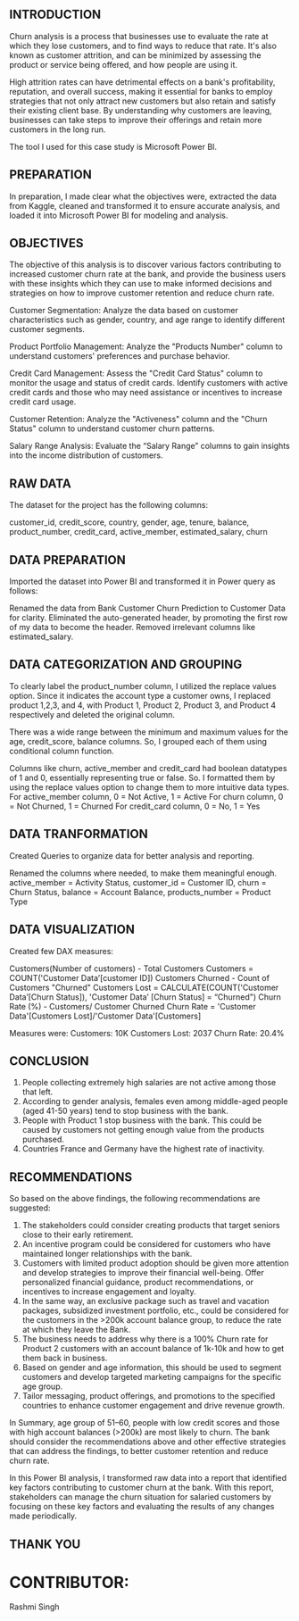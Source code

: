 ## INTRODUCTION
Churn analysis is a process that businesses use to evaluate the rate at which they lose customers, and to find ways to reduce that rate. It's also known as customer attrition, and can be minimized by assessing the product or service being offered, and how people are using it.
 
High attrition rates can have detrimental effects on a bank's profitability, reputation, and overall success, making it essential for banks to employ strategies that not only attract new customers but also retain and satisfy their existing client base. By understanding why customers are leaving, businesses can take steps to improve their offerings and retain more customers in the long run.

The tool I used for this case study is Microsoft Power BI.

## PREPARATION
In preparation, I made clear what the objectives were, extracted the data from Kaggle, cleaned and transformed it to ensure accurate analysis, and loaded it into Microsoft Power BI for modeling and analysis.

## OBJECTIVES
The objective of this analysis is to discover various factors contributing to increased customer churn rate at the bank, and provide the business users with these insights which they can use to make informed decisions and strategies on how to improve customer retention and reduce churn rate.

Customer Segmentation: Analyze the data based on customer characteristics such as gender, country, and age range to identify different customer segments.

Product Portfolio Management: Analyze the "Products Number" column to understand customers' preferences and purchase behavior.

Credit Card Management: Assess the "Credit Card Status" column to monitor the usage and status of credit cards. Identify customers with active credit cards and those who may need assistance or incentives to increase credit card usage.

Customer Retention: Analyze the "Activeness" column and the "Churn Status" column to understand customer churn patterns.

Salary Range Analysis: Evaluate the “Salary Range” columns to gain insights into the income distribution of customers.

## RAW DATA
The dataset for the project has the following columns:

customer_id, 
credit_score, 
country, 
gender, 
age, 
tenure, 
balance, 
product_number, 
credit_card, 
active_member, 
estimated_salary, 
churn

## DATA PREPARATION
Imported the dataset into Power BI and transformed it in Power query as follows:

Renamed the data from Bank Customer Churn Prediction to Customer Data for clarity.
Eliminated the auto-generated header, by promoting the first row of my data to become the header.
Removed irrelevant columns like estimated_salary.

## DATA CATEGORIZATION AND GROUPING
To clearly label the product_number column, I utilized the replace values option. Since it indicates the account type a customer owns, I replaced product 1,2,3, and 4, with Product 1, Product 2, Product 3, and Product 4 respectively and deleted the original column.

There was a wide range between the minimum and maximum values for the age, credit_score, balance columns. So, I grouped each of them using conditional column function.

Columns like churn, active_member and credit_card had boolean datatypes of 1 and 0, essentially representing true or false. So. I formatted them by using the replace values option to change them to more intuitive data types.
For active_member column, 0 = Not Active, 1 = Active
For churn column, 0 = Not Churned, 1 = Churned
For credit_card column, 0 = No, 1 = Yes

## DATA TRANFORMATION
Created Queries to organize data for better analysis and reporting.

 Renamed the columns where needed, to make them meaningful enough.
      active_member = Activity Status, 
      customer_id = Customer ID, 
      churn = Churn Status, 
      balance = Account Balance, 
      products_number = Product Type

## DATA VISUALIZATION
Created few DAX measures:

Customers(Number of customers) - Total Customers
Customers = COUNT('Customer Data’[customer ID])
Customers Churned - Count of Customers "Churned"
Customers Lost = CALCULATE(COUNT('Customer Data’[Churn Status]), 'Customer Data’ 
[Churn Status] = “Churned") 
Churn Rate (%) - Customers/ Customer Churned
Churn Rate = 'Customer Data'[Customers Lost]/'Customer Data'[Customers] 

Measures were:
Customers: 10K
Customers Lost: 2037
Churn Rate: 20.4%

## CONCLUSION
1. People collecting extremely high salaries are not active among those that left.
2. According to gender analysis, females even among middle-aged people (aged 41-50 years) tend to stop business with the bank.
3. People with Product 1 stop business with the bank. This could be caused by customers not getting enough value from the products purchased.
4. Countries France and Germany have the highest rate of inactivity.

## RECOMMENDATIONS
So based on the above findings, the following recommendations are suggested:

1. The stakeholders could consider creating products that target seniors close to their early retirement.
2. An incentive program could be considered for customers who have maintained longer relationships with the bank.
3. Customers with limited product adoption should be given more attention and develop strategies to improve their financial well-being. Offer personalized financial guidance, product recommendations, or incentives to increase engagement and loyalty.
4. In the same way, an exclusive package such as travel and vacation packages, subsidized investment portfolio, etc., could be considered for the customers in the >200k account balance group, to reduce the rate at which they leave the Bank.
5. The business needs to address why there is a 100% Churn rate for Product 2 customers with an account balance of 1k-10k and how to get them back in business.
6. Based on gender and age information, this should be used to segment customers and develop targeted marketing campaigns for the specific age group.
7. Tailor messaging, product offerings, and promotions to the specified countries to enhance customer engagement and drive revenue growth.
   

In Summary, age group of 51–60, people with low credit scores and those with high account balances (>200k) are most likely to churn. The bank should consider the recommendations above and other effective strategies that can address the findings, to better customer retention and reduce churn rate.



In this Power BI analysis, I transformed raw data into a report that identified key factors contributing to customer churn at the bank. With this report, stakeholders can manage the churn situation for salaried customers by focusing on these key factors and evaluating the results of any changes made periodically.

## THANK YOU

# CONTRIBUTOR:
Rashmi Singh









